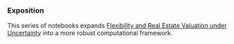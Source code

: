 ### Exposition

This series of notebooks expands [Flexibility and Real Estate Valuation
under Uncertainty](https://www.wiley.com/go/geltner-deneufville/flexibility-and-real-estate-valuation) into a more robust computational framework.

```{tableofcontents}
```
